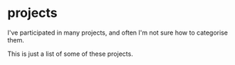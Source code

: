 # projects

I've participated in many projects, and often I'm not sure how to categorise them.

This is just a list of some of these projects.